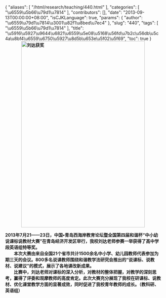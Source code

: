{
    "aliases": [
        "/html/research/teaching/440.html"
    ],
    "categories": [
        "\u6559\u5b66\u79d1\u7814"
    ],
    "contributors": [],
    "date": "2013-09-13T00:00:00+08:00",
    "isCJKLanguage": true,
    "params": {
        "author": "\u6559\u79d1\u7814\u3001\u82f1\u8bed\u7ec4"
    },
    "slug": "440",
    "tags": [
        "\u6559\u5b66\u79d1\u7814"
    ],
    "title": "\u5916\u5927\u9644\u6821\u6559\u5e08\u5168\u56fd\u7b2c\u56db\u5c4a\u8bf4\u6559\u6750\u5927\u8d5b\u653e\u5f02\u5f69",
    "toc": true
}
**<img
    src="https://cdn.tfls.online/mirror/full/fdcfedafa0cd2f392c22fe4ac1fc09ceaa0d5314.jpg"
    style="display:block;margin-left:auto;margin-right:auto;"
    decoding="async"
    fetchpriority="auto"
    loading="lazy"
    alt="刘达获奖"
    title="刘达获奖"
    height="604"
    width="400"
/>**

**2013年7月21——23日，中国•青岛西海岸教育论坛暨全国第四届和谐杯“中小幼说课标说教材大赛”在青岛经济开发区举行，我校刘达老师参赛一举获得了高中学段英语组特等奖。   
　　本次大赛由来自全国21个省市共计1500余名中小学、幼儿园教师代表参加为期三天的会议。800多名说课教师围绕和谐教学法研究会推出的“说课标、说教材、说建议”的模式，展示了各地课改新成果。   
　　比赛中，刘达老师对课标的深入分析，对教材的整体把握，对教学的深刻思考，赢得了评委和观摩教师的高度肯定。此次大赛充分展现了我校在研课标、说教材、优化课堂教学方面的显著成效，同时促进了我校青年教师的成长。（教科研、英语组）**

